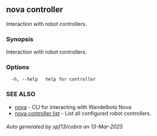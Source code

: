 ## nova controller

Interaction with robot controllers.

### Synopsis

Interaction with robot controllers.

### Options

```
  -h, --help   help for controller
```

### SEE ALSO

* [nova](nova.md)	 - CLI for interacting with Wandelbots Nova
* [nova controller list](nova_controller_list.md)	 - List all configured robot controllers.

###### Auto generated by spf13/cobra on 13-Mar-2025
